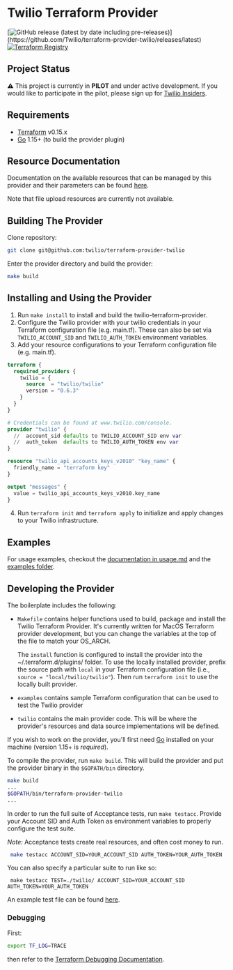 # Twilio Terraform Provider
[![GitHub release (latest by date including pre-releases)](https://img.shields.io/github/v/release/twilio/terraform-provider-twilio?)](https://github.com/Twilio/terraform-provider-twilio/releases/latest)
[![Terraform Registry](https://img.shields.io/badge/registry-twilio-green?logo=terraform&style=flat)](https://registry.terraform.io/providers/twilio/twilio/latest)

## Project Status

:warning: This project is currently in **PILOT** and under active development. If you would like to participate in the pilot, please sign up for [Twilio Insiders](https://twil.io/insiders).

## Requirements

- [Terraform](https://www.terraform.io/downloads.html) v0.15.x
- [Go](https://golang.org/doc/install) 1.15+ (to build the provider plugin)

## Resource Documentation

Documentation on the available resources that can be managed by this provider and their parameters can be found [here](twilio/resources/README.md).

Note that file upload resources are currently not available.

## Building The Provider

Clone repository:

```sh
git clone git@github.com:twilio/terraform-provider-twilio
```

Enter the provider directory and build the provider:

```sh
make build
```

## Installing and Using the Provider

1. Run `make install` to install and build the twilio-terraform-provider.
2. Configure the Twilio provider with your twilio credentials in your Terraform configuration file (e.g. main.tf). These can also be set via `TWILIO_ACCOUNT_SID` and `TWILIO_AUTH_TOKEN` environment variables.
3. Add your resource configurations to your Terraform configuration file (e.g. main.tf).

```terraform
terraform {
  required_providers {
    twilio = {
      source  = "twilio/twilio"
      version = "0.6.3"
    }
  }
}

# Credentials can be found at www.twilio.com/console.
provider "twilio" {
  //  account_sid defaults to TWILIO_ACCOUNT_SID env var
  //  auth_token  defaults to TWILIO_AUTH_TOKEN env var
}

resource "twilio_api_accounts_keys_v2010" "key_name" {
  friendly_name = "terraform key"
}

output "messages" {
  value = twilio_api_accounts_keys_v2010.key_name
}
```

4. Run `terraform init` and `terraform apply` to initialize and apply changes to your Twilio infrastructure.

## Examples

For usage examples, checkout the [documentation in usage.md](usage.md) and the [examples folder](examples).

## Developing the Provider

The boilerplate includes the following:

- `Makefile` contains helper functions used to build, package and install the Twilio Terraform Provider. It's currently written for MacOS Terraform provider development, but you can change the variables at the top of the file to match your OS_ARCH.

  The `install` function is configured to install the provider into the ~/.terraform.d/plugins/ folder. To use the locally installed provider, prefix the source path with `local` in your Terraform configuration file (i.e., `source = "local/twilio/twilio"`). Then run `terraform init` to use the locally built provider.

- `examples` contains sample Terraform configuration that can be used to test the Twilio provider
- `twilio` contains the main provider code. This will be where the provider's resources and data source implementations will be defined.

If you wish to work on the provider, you'll first need [Go](http://www.golang.org) installed on your machine (version 1.15+ is _required_).

To compile the provider, run `make build`. This will build the provider and put the provider binary in the `$GOPATH/bin` directory.

```sh
make build
...
$GOPATH/bin/terraform-provider-twilio
...
```

In order to run the full suite of Acceptance tests, run `make testacc`. Provide your Account SID and Auth Token as environment variables to properly configure the test suite.

_Note:_ Acceptance tests create real resources, and often cost money to run.

```sh
 make testacc ACCOUNT_SID=YOUR_ACCOUNT_SID AUTH_TOKEN=YOUR_AUTH_TOKEN
```

You can also specify a particular suite to run like so:

```shell
 make testacc TEST=./twilio/ ACCOUNT_SID=YOUR_ACCOUNT_SID AUTH_TOKEN=YOUR_AUTH_TOKEN
```

An example test file can be found [here](https://github.com/twilio/terraform-provider-twilio/blob/main/twilio/resources_flex_test.go).

### Debugging

First:

```sh
export TF_LOG=TRACE
```

then refer to the [Terraform Debugging Documentation](https://www.terraform.io/docs/internals/debugging.html).
